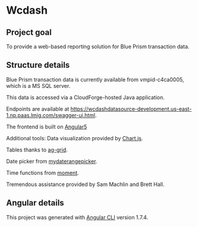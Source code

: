 # Wcdash

## Project goal

To provide a web-based reporting solution for Blue Prism transaction data.

## Structure details

Blue Prism transaction data is currently available from vmpid-c4ca0005, which is a MS SQL server.

This data is accessed via a CloudForge-hosted Java application.

Endpoints are available at https://wcdashdatasource-development.us-east-1.np.paas.lmig.com/swagger-ui.html.

The frontend is built on [Angular5](https://angular.io/) 

Additional tools:
Data visualization provided by [Chart.js](http://www.chartjs.org/).

Tables thanks to [ag-grid](https://www.ag-grid.com/).

Date picker from [mydaterangepicker](https://github.com/kekeh/mydaterangepicker).

Time functions from [moment](https://momentjs.com/).

Tremendous assistance provided by Sam Machlin and Brett Hall.

## Angular details

This project was generated with [Angular CLI](https://github.com/angular/angular-cli) version 1.7.4.


